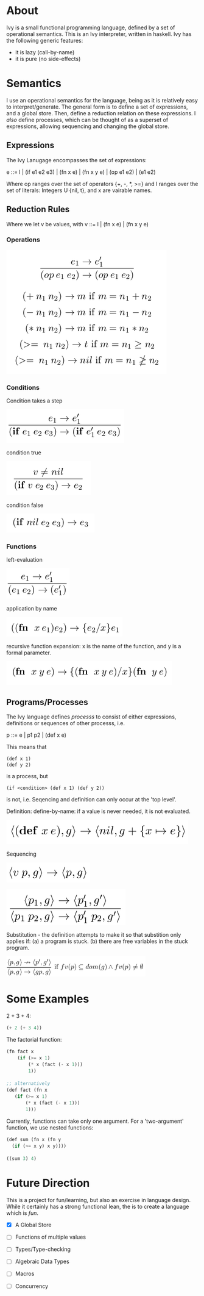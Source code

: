 # About
Ivy is a small functional programming language, defined by a set of operational semantics.
This is an Ivy interpreter, written in haskell. Ivy has the following generic features:
+ it is lazy (call-by-name)
+ it is pure (no side-effects)

# Semantics
I use an operational semantics for the language, being as it is relatively easy to interpret/generate. The general form is to define a set of expressions, and a global store. Then, define a reduction relation on these expressions. I *also* define processes, which can be thought of as a superset of expressions, allowing sequencing and changing the global store.

## Expressions
The Ivy Lanugage encompasses the set of expressions:

e ::= l | (if e1 e2 e3) | (fn x e) | (fn x y e) | (op e1 e2) | (e1 e2)

Where op ranges over the set of operators {+, -, *, >=} and l ranges over the set of literals: Integers U {nil, t}, and x are vairable names.

## Reduction Rules 
Where we let v be values, with v ::= l | (fn x e) | (fn x y e)

### Operations
![](doc/imgs/operations.png?raw=true)

### Conditions
Condition takes a step

![](doc/imgs/cond-step.png?raw=true)

condition true

![](doc/imgs/cond-true.png?raw=true)

condition false

![](doc/imgs/cond-false.png?raw=true)

### Functions
left-evaluation

![](doc/imgs/fun-left.png?raw=true)

application by name

![](doc/imgs/fun-app.png?raw=true)

recursive function expansion: x is the name of the function, and y is a formal parameter.

![](doc/imgs/fun-recursive.png?raw=true)

## Programs/Processes
The Ivy language defines *processs* to consist of either expressions, definitions or sequences of other processs,
i.e.

p ::= e | p1 p2 | (def x e)

This means that 
```
(def x 1)
(def y 2)
```
is a process, but
```
(if <condition> (def x 1) (def y 2))
```
is not, i.e. Seqencing and definition can only occur at the 'top level'. 

Definition: define-by-name: if a value is never needed, it is not evaluated.

![](doc/imgs/progn-def.png?raw-true)

Sequencing

![](doc/imgs/progn-discard.png?raw-true)

![](doc/imgs/progn-seq.png?raw-true)

Substitution - the definition attempts to make it so that substition only applies if:
(a) a program is stuck.
(b) there are free variables in the stuck program.

![](doc/imgs/progn-subst.png?raw-true)

# Some Examples
2 + 3 + 4:
```lisp
(+ 2 (+ 3 4))
```

The factorial function:
```lisp
(fn fact x 
    (if (>= x 1) 
        (* x (fact (- x 1))) 
        1))
        
;; alternatively
(def fact (fn x
   (if (>= x 1)
       (* x (fact (- x 1)))
       1)))
```

Currently, functions can take only one argument. For a 'two-argument' function, we use nested functions:
```lisp
(def sum (fn x (fn y 
  (if (>= x y) x y)))) 

((sum 3) 4)
```


# Future Direction
This is a project for fun/learning, but also an exercise in language design. While it certainly has a strong functional lean, the  is to create a language which is *fun*.
- [x] A Global Store
- [ ] Functions of multiple values
- [ ] Types/Type-checking
- [ ] Algebraic Data Types
- [ ] Macros
- [ ] Concurrency


